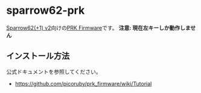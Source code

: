 # sparrow62-prk

[Sparrow62(+1) v2](https://booth.pm/ja/items/3828479)向けの[PRK Firmware](https://github.com/picoruby/prk_firmware/)です。
**注意: 現在左キーしか動作しません**

## インストール方法

公式ドキュメントを参照してください。
* https://github.com/picoruby/prk_firmware/wiki/Tutorial
